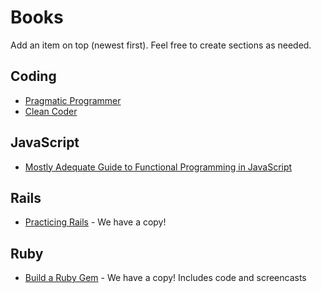 # Books

Add an item on top (newest first). Feel free to create sections as needed.

## Coding
- [Pragmatic Programmer](http://www.amazon.com/Pragmatic-Programmer-Journeyman-Master/dp/020161622X)
- [Clean Coder](http://www.amazon.com/The-Clean-Coder-Professional-Programmers/dp/0137081073)

## JavaScript
- [Mostly Adequate Guide to Functional Programming in JavaScript](https://github.com/MostlyAdequate/mostly-adequate-guide)

## Rails
- [Practicing Rails](https://www.justinweiss.com/practicing-rails/) - We have a copy!

## Ruby
- [Build a Ruby Gem](http://brandonhilkert.com/books/build-a-ruby-gem/) - We have a copy! Includes code and screencasts
